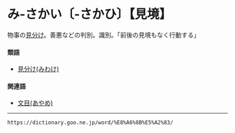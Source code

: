 # み‐さかい〔‐さかひ〕【見境】

物事の[見分け](みわける（見分ける）)。善悪などの判別。識別。「前後の見境もなく行動する」

#### 類語

-   [見分け(みわけ)](https://dictionary.goo.ne.jp/word/%E8%A6%8B%E5%88%86%E3%81%91/#jn-214211)

#### 関連語

-   [文目(あやめ)](https://dictionary.goo.ne.jp/word/%E6%96%87%E7%9B%AE/#jn-6928)

---
`https://dictionary.goo.ne.jp/word/%E8%A6%8B%E5%A2%83/`